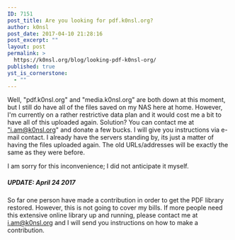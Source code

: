 ```yaml
---
ID: 7151
post_title: Are you looking for pdf.k0nsl.org?
author: k0nsl
post_date: 2017-04-10 21:28:16
post_excerpt: ""
layout: post
permalink: >
  https://k0nsl.org/blog/looking-pdf-k0nsl-org/
published: true
yst_is_cornerstone:
  - ""
---
```

Well, "pdf.k0nsl.org" and "media.k0nsl.org" are both down at this moment, but I still do have all of the files saved on my NAS here at home. However, I'm currently on a rather restrictive data plan and it would cost me a bit to have all of this uploaded again. Solution? You can contact me at <a href="mailto:i.am@k0nsl.org">"i.am@k0nsl.org"</a> and donate a few bucks. I will give you instructions via e-mail contact. I already have the servers standing by, its just a matter of having the files uploaded again. The old URLs/addresses will be exactly the same as they were before.

I am sorry for this inconvenience; I did not anticipate it myself.

<div class="divider">
<h5>UPDATE: April 24 2017</h5>
</div>

So far one person have made a contribution in order to get the PDF library restored. However, this is not going to cover my bills. If more people need this extensive online library up and running, please contact me at i.am@k0nsl.org and I will send you instructions on how to make a contribution.